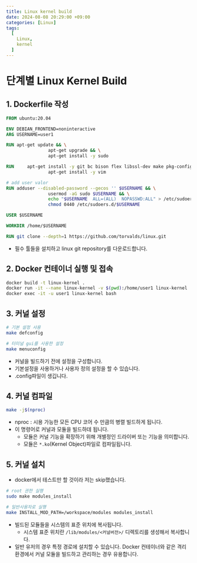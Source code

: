 ```yaml
---
title: Linux kernel build
date: 2024-08-08 20:29:00 +09:00
categories: [Linux]
tags:
  [
    Linux,
    kernel
  ]
---
```



# 단계별 Linux Kernel Build

## 1. Dockerfile 작성

```Dockerfile
FROM ubuntu:20.04

ENV DEBIAN_FRONTEND=noninteractive
ARG USERNAME=user1

RUN apt-get update && \
                apt-get upgrade && \
                apt-get install -y sudo

RUN     apt-get install -y git bc bison flex libssl-dev make pkg-config ncurses && \
                apt-get install -y vim

# add user valor
RUN adduser --disabled-password --gecos '' $USERNAME && \
                usermod -aG sudo $USERNAME && \
                echo "$USERNAME  ALL=(ALL)  NOPASSWD:ALL" > /etc/sudoers.d/$USERNAME && \
                chmod 0440 /etc/sudoers.d/$USERNAME

USER $USERNAME

WORKDIR /home/$USERNAME

RUN git clone --depth=1 https://github.com/torvalds/linux.git
```
- 필수 툴들을 설치하고 linux git repository를 다운로드합니다.

## 2. Docker 컨테이너 실행 및 접속

```bash
docker build -t linux-kernel .
docker run -it --name linux-kernel -v $(pwd):/home/user1 linux-kernel
docker exec -it -u user1 linux-kernel bash
```

## 3. 커널 설정

```bash
# 기본 설정 사용
make defconfig

# 터미널 gui를 사용한 설정
make menuconfig
```
- 커널을 빌드하기 전에 설정을 구성합니다.
- 기본설정을 사용하거나 사용자 정의 설정을 할 수 있습니다.
- .config파일이 생깁니다.


## 4. 커널 컴파일

```bash
make -j$(nproc)
```
- nproc : 시용 가능한 모든 CPU 코어 수 만큼의 병렬 빌드하게 됩니다.
- 이 명령어로 커널과 모듈을 빌드하데 됩니다.
  - 모듈은 커널 기능을 확장하기 위해 개별정인 드라이버 또는 기능을 의미합니다.
  - 모듈은 `*.ko`(Kernel Object)파일로 컴파일됩니다.

## 5. 커널 설치
- docker에서 테스트만 할 것이라 저는 skip했습니다.
```bash
# root 권한 실행
sudo make modules_install

# 일반사용자로 실행
make INSTALL_MOD_PATH=/workspace/modules modules_install
```
- 빌드된 모듈들을 시스템의 표준 위치에 복사됩니다.
  - 시스템 표준 위치란 `/lib/modules/<커널버전>/` 디렉토리를 생성해서 복사합니다.
- 일반 유저의 경우 특정 경로에 설치할 수 있습니다. Docker 컨테이너와 같은 격리 환경에서 커널 모듈을 빌드하고 관리하는 경우 유용합니다.
  